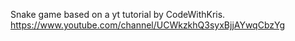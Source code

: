 Snake game based on a yt tutorial by CodeWithKris.
https://www.youtube.com/channel/UCWkzkhQ3syxBjjAYwqCbzYg